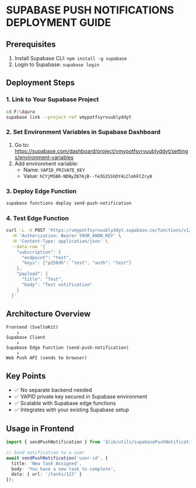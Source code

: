 # SUPABASE PUSH NOTIFICATIONS DEPLOYMENT GUIDE

## Prerequisites
1. Install Supabase CLI: `npm install -g supabase`
2. Login to Supabase: `supabase login`

## Deployment Steps

### 1. Link to Your Supabase Project
```bash
cd F:\Aqura
supabase link --project-ref vmypotfsyrvuublyddyt
```

### 2. Set Environment Variables in Supabase Dashboard
1. Go to: https://supabase.com/dashboard/project/vmypotfsyrvuublyddyt/settings/environment-variables
2. Add environment variable:
   - Name: `VAPID_PRIVATE_KEY`
   - Value: `hCYjM5B0-NDNyZB7AjB--fe3G2SShDY4LClmhFCZry8`

### 3. Deploy Edge Function
```bash
supabase functions deploy send-push-notification
```

### 4. Test Edge Function
```bash
curl -L -X POST 'https://vmypotfsyrvuublyddyt.supabase.co/functions/v1/send-push-notification' \
  -H 'Authorization: Bearer YOUR_ANON_KEY' \
  -H 'Content-Type: application/json' \
  --data-raw '{
    "subscription": {
      "endpoint": "test",
      "keys": {"p256dh": "test", "auth": "test"}
    },
    "payload": {
      "title": "Test",
      "body": "Test notification"
    }
  }'
```

## Architecture Overview
```
Frontend (SvelteKit) 
    ↓ 
Supabase Client 
    ↓ 
Supabase Edge Function (send-push-notification)
    ↓ 
Web Push API (sends to browser)
```

## Key Points
- ✅ No separate backend needed
- ✅ VAPID private key secured in Supabase environment
- ✅ Scalable with Supabase edge functions
- ✅ Integrates with your existing Supabase setup

## Usage in Frontend
```typescript
import { sendPushNotification } from '$lib/utils/supabasePushNotifications';

// Send notification to a user
await sendPushNotification('user-id', {
  title: 'New Task Assigned',
  body: 'You have a new task to complete',
  data: { url: '/tasks/123' }
});
```